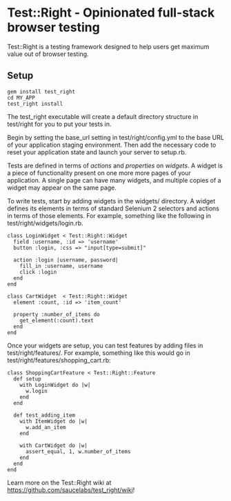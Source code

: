 Test::Right - Opinionated full-stack browser testing
=================================================

Test::Right is a testing framework designed to help users get maximum value out
of browser testing.

Setup
-----

    gem install test_right
    cd MY_APP
    test_right install

The test_right executable will create a default directory structure in
test/right for you to put your tests in.

Begin by setting the base_url setting in test/right/config.yml to the base URL
of your application staging environment. Then add the necessary code to reset
your application state and launch your server to setup.rb.

Tests are defined in terms of _actions_ and _properties_ on _widgets_. A
widget is a piece of functionality present on one more more pages of your
application. A single page can have many widgets, and multiple copies of a
widget may appear on the same page.

To write tests, start by adding widgets in the widgets/ directory. A widget
defines its elements in terms of standard Selenium 2 selectors and actions in
terms of those elements. For example, something like the following in
test/right/widgets/login.rb.

    class LoginWidget < Test::Right::Widget
      field :username, :id => 'username'
      button :login, :css => "input[type=submit]"

      action :login |username, password|
        fill_in :username, username
        click :login
      end
    end

    class CartWidget  < Test::Right::Widget
      element :count, :id => 'item_count'

      property :number_of_items do
        get_element(:count).text
      end
    end

Once your widgets are setup, you can test features by adding files in
test/right/features/. For example, something like this would go in
test/right/features/shopping_cart.rb:

    class ShoppingCartFeature < Test::Right::Feature
      def setup
        with LoginWidget do |w|
          w.login
        end
      end

      def test_adding_item
        with ItemWidget do |w|
          w.add_an_item
        end

        with CartWidget do |w|
          assert_equal, 1, w.number_of_items 
        end
      end
    end

Learn more on the Test::Right wiki at https://github.com/saucelabs/test_right/wiki!
